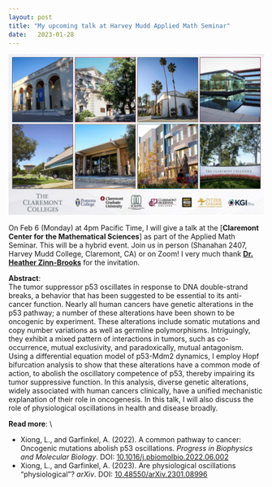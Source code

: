 ```yaml
---
layout: post
title: "My upcoming talk at Harvey Mudd Applied Math Seminar"
date:   2023-01-28 
---
```


![HarveyMudd_Talk](/images/Claremont_Colleges.jpeg)

On Feb 6 (Monday) at 4pm Pacific Time, I will give a talk at the [**Claremont Center for the Mathematical Sciences**] as part of the Applied Math Seminar. This will be a hybrid event. Join us in person (Shanahan 2407, Harvey Mudd College, Claremont, CA) or on Zoom! I very much thank [**Dr. Heather Zinn-Brooks**](https://math.hmc.edu/hzinnbrooks/) for the invitation. 

**Abstract**: \
The tumor suppressor p53 oscillates in response to DNA double-strand breaks, a behavior that has been suggested to be essential to its anti-cancer function. Nearly all human cancers have genetic alterations in the p53 pathway; a number of these alterations have been shown to be oncogenic by experiment. These alterations include somatic mutations and copy number variations as well as germline polymorphisms. Intriguingly, they exhibit a mixed pattern of interactions in tumors, such as co-occurrence, mutual exclusivity, and paradoxically, mutual antagonism. Using a differential equation model of p53-Mdm2 dynamics, I employ Hopf bifurcation analysis to show that these alterations have a common mode of action, to abolish the oscillatory competence of p53, thereby impairing its tumor suppressive function. In this analysis, diverse genetic alterations, widely associated with human cancers clinically, have a unified mechanistic explanation of their role in oncogenesis. In this talk, I will also discuss the role of physiological oscillations in health and disease broadly.

**Read more**: \
- Xiong, L., and Garfinkel, A. (2022). A common pathway to cancer: Oncogenic mutations abolish p53 oscillations. *Progress in Biophysics and Molecular Biology*. DOI: [10.1016/j.pbiomolbio.2022.06.002](https://doi.org/10.1016/j.pbiomolbio.2022.06.002)
- Xiong, L., and Garfinkel, A. (2023). Are physiological oscillations “physiological”? *arXiv*. DOI: [10.48550/arXiv.2301.08996](https://arxiv.org/abs/2301.08996) 